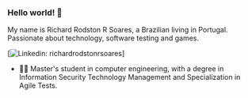 ### Hello world! 👋

My name is Richard Rodston R Soares, a Brazilian living in Portugal. 
Passionate about technology, software testing and games.

[![Linkedin: richardrodstonrsoares](https://img.shields.io/badge/-thaianebraga-blue?style=flat-square&logo=Linkedin&logoColor=white&link=https://www.linkedin.com/in/richard-rodston-r-soares-016511176/)]



- 👨‍🎓 Master's student in computer engineering, with a degree in Information Security Technology Management and Specialization in Agile Tests.

<!--
**rods7on/rods7on** is a ✨ _special_ ✨ repository because its `README.md` (this file) appears on your GitHub profile.

Here are some ideas to get you started:

- 🔭 I'm not currently working
- 🌱 Master's student in computer engineering, with a degree in Information Security Technology Management and Specialization in Agile Tests.
- 👯 I’m looking to collaborate on ...
- 🤔 I’m looking for help with ...
- 💬 Ask me about ...
- 📫 How to reach me: ...
-->
